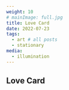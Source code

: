 ```yaml
---
weight: 10
# mainImage: full.jpg
title: Love Card
date: 2022-07-23
tags:
  - art # all posts
  - stationary
media:
  - illumination
---
```


## Love Card
